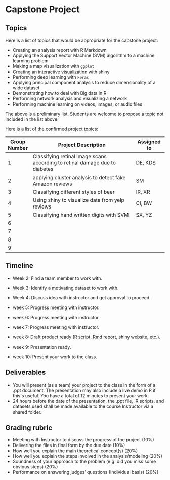 
# Capstone Project

## Topics

Here is a list of topics that would be appropriate for the capstone project:

- Creating an analysis report with R Markdown  
- Applying the Support Vector Machine (SVM) algorithm to a machine learning problem 
- Making a map visualization with `ggplot` 
- Creating an interactive visualization with shiny 
- Performing deep learning with `keras` 
- Applying principal component analysis to reduce dimensionality of a wide dataset 
- Demonstrating how to deal with Big data in R 
- Performing network analysis and visualizing a network 
- Performing machine learning on videos, images, or audio files 

The above is a preliminary list. Students are welcome to propose a topic not included in the list above.

Here is a list of the confirmed project topics:

Group</BR>Number | Project Description | Assigned to
-------|------------| -----------
1 | Classifying retinal image scans according to retinal damage due to diabetes | DE, KDS
2 | applying cluster analysis to detect fake Amazon reviews | SM
3 | Classifying different styles of beer  | IR, XR
4 | Using shiny to visualize data from yelp reviews | Cl, BW
5 | Classifying hand written digits with SVM | SX, YZ
6 |  |
7 |  |
8 |  |
9 |  |


## Timeline

- Week 2: Find a team member to work with.

- Week 3: Identify a motivating dataset to work with.

- Week 4: Discuss idea with instructor and get approval to proceed.

- week 5: Progress meeting with instructor.

- week 6: Progress meeting with instructor.

- week 7: Progress meeting with instructor.

- week 8: Draft product ready (R script, Rmd report, shiny website, etc.).

- week 9: Presentation ready.

- week 10: Present your work to the class.

## Deliverables
- You will present (as a team) your project to the class in the form of a .ppt document. The presentation may also include a live demo in R if this's useful. You have a total of 12 minutes to present your work. 
- 24 hours before the date of the presentation, the .ppt file, .R scripts, and datasets used shall be made available to the course Instructor via a shared folder.

## Grading rubric
- Meeting with Instructor to discuss the progress of the project (10%)
- Delivering the files in final form by the due date (10%)
- How well you explain the main theoretical concept(s) (20%)
- How well you explain the steps involved in the analysis/modeling (20%)
- Soundness of your approach to the problem (e.g. did you miss some obvious steps) (20%) 
- Performance on answering judges’ questions (Individual basis) (20%) 

